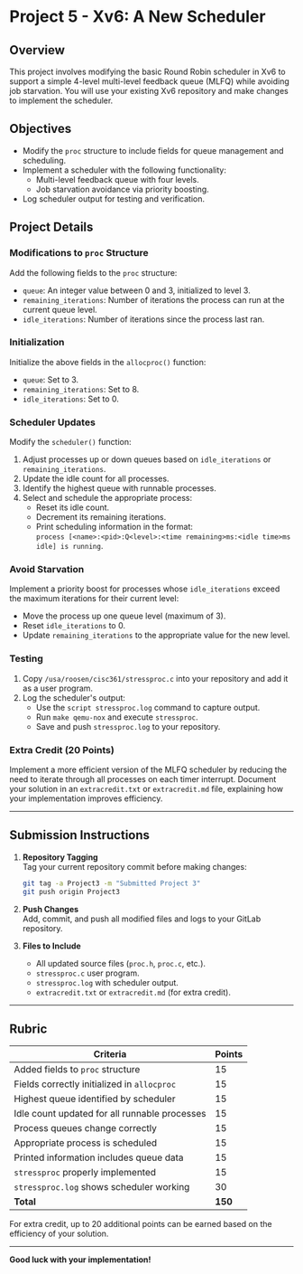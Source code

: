
# Project 5 - Xv6: A New Scheduler

## Overview

This project involves modifying the basic Round Robin scheduler in Xv6 to support a simple 4-level multi-level feedback queue (MLFQ) while avoiding job starvation. You will use your existing Xv6 repository and make changes to implement the scheduler.

## Objectives

- Modify the `proc` structure to include fields for queue management and scheduling.
- Implement a scheduler with the following functionality:
  - Multi-level feedback queue with four levels.
  - Job starvation avoidance via priority boosting.
- Log scheduler output for testing and verification.

## Project Details

### Modifications to `proc` Structure
Add the following fields to the `proc` structure:
- `queue`: An integer value between 0 and 3, initialized to level 3.
- `remaining_iterations`: Number of iterations the process can run at the current queue level.
- `idle_iterations`: Number of iterations since the process last ran.

### Initialization
Initialize the above fields in the `allocproc()` function:
- `queue`: Set to 3.
- `remaining_iterations`: Set to 8.
- `idle_iterations`: Set to 0.

### Scheduler Updates
Modify the `scheduler()` function:
1. Adjust processes up or down queues based on `idle_iterations` or `remaining_iterations`.
2. Update the idle count for all processes.
3. Identify the highest queue with runnable processes.
4. Select and schedule the appropriate process:
   - Reset its idle count.
   - Decrement its remaining iterations.
   - Print scheduling information in the format:  
     `process [<name>:<pid>:Q<level>:<time remaining>ms:<idle time>ms idle] is running`.

### Avoid Starvation
Implement a priority boost for processes whose `idle_iterations` exceed the maximum iterations for their current level:
- Move the process up one queue level (maximum of 3).
- Reset `idle_iterations` to 0.
- Update `remaining_iterations` to the appropriate value for the new level.

### Testing
1. Copy `/usa/roosen/cisc361/stressproc.c` into your repository and add it as a user program.
2. Log the scheduler's output:
   - Use the `script stressproc.log` command to capture output.
   - Run `make qemu-nox` and execute `stressproc`.
   - Save and push `stressproc.log` to your repository.

### Extra Credit (20 Points)
Implement a more efficient version of the MLFQ scheduler by reducing the need to iterate through all processes on each timer interrupt. Document your solution in an `extracredit.txt` or `extracredit.md` file, explaining how your implementation improves efficiency.

---

## Submission Instructions

1. **Repository Tagging**  
   Tag your current repository commit before making changes:  
   ```bash
   git tag -a Project3 -m "Submitted Project 3"
   git push origin Project3
   ```
2. **Push Changes**  
   Add, commit, and push all modified files and logs to your GitLab repository.

3. **Files to Include**
   - All updated source files (`proc.h`, `proc.c`, etc.).
   - `stressproc.c` user program.
   - `stressproc.log` with scheduler output.
   - `extracredit.txt` or `extracredit.md` (for extra credit).

---

## Rubric

| **Criteria**                                  | **Points** |
|-----------------------------------------------|------------|
| Added fields to `proc` structure              | 15         |
| Fields correctly initialized in `allocproc`   | 15         |
| Highest queue identified by scheduler         | 15         |
| Idle count updated for all runnable processes | 15         |
| Process queues change correctly               | 15         |
| Appropriate process is scheduled              | 15         |
| Printed information includes queue data       | 15         |
| `stressproc` properly implemented             | 15         |
| `stressproc.log` shows scheduler working      | 30         |
| **Total**                                     | **150**    |

For extra credit, up to 20 additional points can be earned based on the efficiency of your solution. 

--- 

**Good luck with your implementation!**
